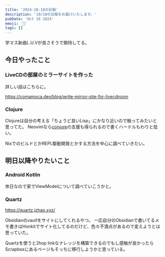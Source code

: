 ```yaml
---
title: '2024-10-18の日報'
description: '10/18の日報をお届けいたします。'
pubDate: 'Oct 18 2024'
emoji: '🦊'
tags: []
---
```


学マス新曲L.U.Vが良さそうで期待してる。

## 今日やったこと

### LiveCDの部屋のミラーサイトを作った

詳しい話はこちらに。

https://comamoca.dev/blog/write-mirror-site-for-livecdroom

### Clojure

Clojureは自分の考える「ちょうど良いLisp」にかなり近いので触ってみたいと思ってた。
Neovimなら[conjure](https://github.com/Olical/conjure)の支援も得られるので書くハードルもわりと低い。

NixでのビルドとかREPL駆動開発とかする方法を中心に調べていきたい。

## 明日以降やりたいこと

### Android Kotlin

休日なので家でViewModelについて調べていこうかと。

### Quartz

https://quartz.jzhao.xyz/

Obsidianのvaultをサイトにしてくれるやつ。
一応自分のObsidianで書いてるメモ書きはHonkitでサイト化してるのだけど、色々不満点があるので変えようとは思っていた。

Quartzを使うと2hop linkなナレッジを構築できるのでもし感触が良かったらScrapboxにあるページもそっちに移行しようかと思っている。
